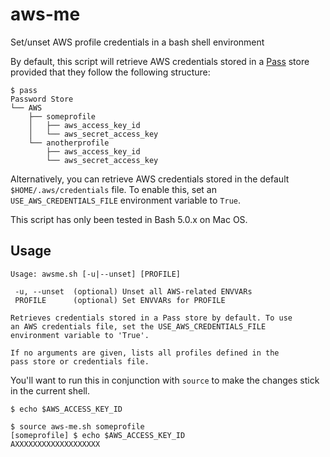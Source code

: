 # aws-me

Set/unset AWS profile credentials in a bash shell environment

By default, this script will retrieve AWS credentials stored in a [Pass](https://www.passwordstore.org/) store provided that they follow the following structure:

```
$ pass
Password Store
└── AWS
    ├── someprofile
    │   ├── aws_access_key_id
    │   └── aws_secret_access_key
    └── anotherprofile
        ├── aws_access_key_id
        └── aws_secret_access_key
```

Alternatively, you can retrieve AWS credentials stored in the default `$HOME/.aws/credentials` file. To enable this, set an `USE_AWS_CREDENTIALS_FILE` environment variable to `True`.

This script has only been tested in Bash 5.0.x on Mac OS.

## Usage

```
Usage: awsme.sh [-u|--unset] [PROFILE]

 -u, --unset  (optional) Unset all AWS-related ENVVARs
 PROFILE      (optional) Set ENVVARs for PROFILE

Retrieves credentials stored in a Pass store by default. To use
an AWS credentials file, set the USE_AWS_CREDENTIALS_FILE
environment variable to 'True'.

If no arguments are given, lists all profiles defined in the
pass store or credentials file.
```

You'll want to run this in conjunction with `source` to make the changes stick in the current shell.

```
$ echo $AWS_ACCESS_KEY_ID

$ source aws-me.sh someprofile
[someprofile] $ echo $AWS_ACCESS_KEY_ID
AXXXXXXXXXXXXXXXXXXX
```
